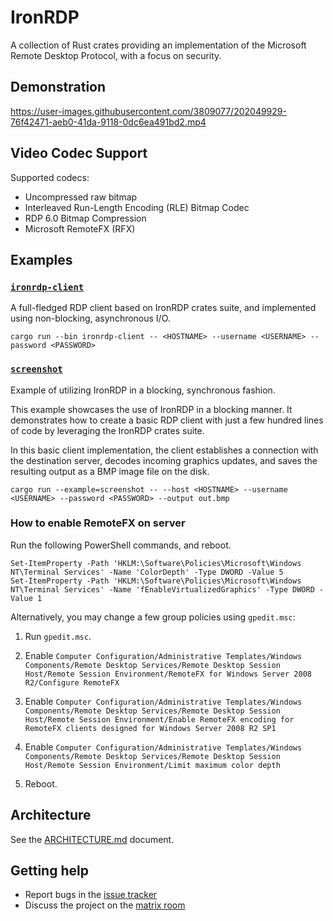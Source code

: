 # IronRDP

A collection of Rust crates providing an implementation of the Microsoft Remote Desktop Protocol, with a focus on security.

## Demonstration

<https://user-images.githubusercontent.com/3809077/202049929-76f42471-aeb0-41da-9118-0dc6ea491bd2.mp4>

## Video Codec Support

Supported codecs:

- Uncompressed raw bitmap
- Interleaved Run-Length Encoding (RLE) Bitmap Codec
- RDP 6.0 Bitmap Compression
- Microsoft RemoteFX (RFX)

## Examples

### [`ironrdp-client`](https://github.com/Devolutions/IronRDP/tree/master/crates/ironrdp-client)

A full-fledged RDP client based on IronRDP crates suite, and implemented using non-blocking, asynchronous I/O.

```shell
cargo run --bin ironrdp-client -- <HOSTNAME> --username <USERNAME> --password <PASSWORD>
```

### [`screenshot`](https://github.com/Devolutions/IronRDP/blob/master/crates/ironrdp/examples/screenshot.rs)

Example of utilizing IronRDP in a blocking, synchronous fashion.

This example showcases the use of IronRDP in a blocking manner. It
demonstrates how to create a basic RDP client with just a few hundred lines
of code by leveraging the IronRDP crates suite.

In this basic client implementation, the client establishes a connection
with the destination server, decodes incoming graphics updates, and saves the
resulting output as a BMP image file on the disk.

```shell
cargo run --example=screenshot -- --host <HOSTNAME> --username <USERNAME> --password <PASSWORD> --output out.bmp
```

### How to enable RemoteFX on server

Run the following PowerShell commands, and reboot.

```pwsh
Set-ItemProperty -Path 'HKLM:\Software\Policies\Microsoft\Windows NT\Terminal Services' -Name 'ColorDepth' -Type DWORD -Value 5
Set-ItemProperty -Path 'HKLM:\Software\Policies\Microsoft\Windows NT\Terminal Services' -Name 'fEnableVirtualizedGraphics' -Type DWORD -Value 1
```

Alternatively, you may change a few group policies using `gpedit.msc`:

1. Run `gpedit.msc`.

2. Enable `Computer Configuration/Administrative Templates/Windows Components/Remote Desktop Services/Remote Desktop Session Host/Remote Session Environment/RemoteFX for Windows Server 2008 R2/Configure RemoteFX`

3. Enable `Computer Configuration/Administrative Templates/Windows Components/Remote Desktop Services/Remote Desktop Session Host/Remote Session Environment/Enable RemoteFX encoding for RemoteFX clients designed for Windows Server 2008 R2 SP1`

4. Enable `Computer Configuration/Administrative Templates/Windows Components/Remote Desktop Services/Remote Desktop Session Host/Remote Session Environment/Limit maximum color depth`

5. Reboot.

## Architecture

See the [ARCHITECTURE.md](https://github.com/Devolutions/IronRDP/blob/master/ARCHITECTURE.md) document.

## Getting help

- Report bugs in the [issue tracker](https://github.com/Devolutions/IronRDP/issues)
- Discuss the project on the [matrix room](https://matrix.to/#/#IronRDP:matrix.org)
